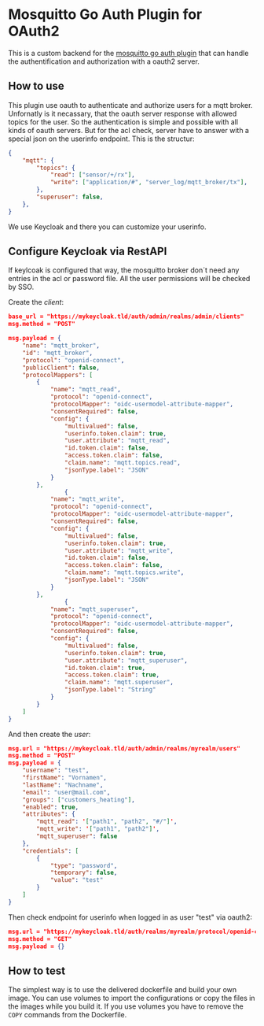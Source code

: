 # Mosquitto Go Auth Plugin for OAuth2

This is a custom backend for the [mosquitto go auth plugin](https://github.com/iegomez/mosquitto-go-auth) that can handle the authentification and authorization with a oauth2 server.

## How to use

This plugin use oauth to authenticate and authorize users for a mqtt broker. Unfornatly is it necassary, that the oauth server response with allowed topics for the user. So the authentication is simple and possible with all kinds of oauth servers. But for the acl check, server have to answer with a special json on the userinfo endpoint. This is the structur: 

```json
{
    "mqtt": {
        "topics": {
            "read": ["sensor/+/rx"],
            "write": ["application/#", "server_log/mqtt_broker/tx"],
        },
        "superuser": false,
    },
}

```

We use Keycloak and there you can customize your userinfo.

## Configure Keycloak via RestAPI

If keylcoak is configured that way, the mosquitto broker don´t need any entries in the acl or password file. All the user permissions will be checked by SSO.

Create the *client*:

```json
base_url = "https://mykeycloak.tld/auth/admin/realms/admin/clients"
msg.method = "POST"

msg.payload = {
    "name": "mqtt_broker",
    "id": "mqtt_broker",
    "protocol": "openid-connect",
    "publicClient": false,
    "protocolMappers": [
        {
            "name": "mqtt_read",
            "protocol": "openid-connect",
            "protocolMapper": "oidc-usermodel-attribute-mapper",
            "consentRequired": false,
            "config": {
                "multivalued": false,
                "userinfo.token.claim": true,
                "user.attribute": "mqtt_read",
                "id.token.claim": false,
                "access.token.claim": false,
                "claim.name": "mqtt.topics.read",
                "jsonType.label": "JSON"
            }
        },
                {
            "name": "mqtt_write",
            "protocol": "openid-connect",
            "protocolMapper": "oidc-usermodel-attribute-mapper",
            "consentRequired": false,
            "config": {
                "multivalued": false,
                "userinfo.token.claim": true,
                "user.attribute": "mqtt_write",
                "id.token.claim": false,
                "access.token.claim": false,
                "claim.name": "mqtt.topics.write",
                "jsonType.label": "JSON"
            }
        },
                {
            "name": "mqtt_superuser",
            "protocol": "openid-connect",
            "protocolMapper": "oidc-usermodel-attribute-mapper",
            "consentRequired": false,
            "config": {
                "multivalued": false,
                "userinfo.token.claim": true,
                "user.attribute": "mqtt_superuser",
                "id.token.claim": true,
                "access.token.claim": true,
                "claim.name": "mqtt.superuser",
                "jsonType.label": "String"
            }
        }
    ]
}
```

And then create the *user*:

```json
msg.url = "https://mykeycloak.tld/auth/admin/realms/myrealm/users"
msg.method = "POST"
msg.payload = {
    "username": "test",
    "firstName": "Vornamen",
    "lastName": "Nachname",
    "email": "user@mail.com",
    "groups": ["customers_heating"],
    "enabled": true,
    "attributes": {
        "mqtt_read": '["path1", "path2", "#/"]',
        "mqtt_write": '["path1", "path2"]',
        "mqtt_superuser": false
    },
    "credentials": [
        {
            "type": "password",
            "temporary": false,
            "value": "test"
        }
    ]
}
```

Then check endpoint for userinfo when logged in as user "test" via oauth2:

```json
msg.url = "https://mykeycloak.tld/auth/realms/myrealm/protocol/openid-connect/userinfo"
msg.method = "GET"
msg.payload = {}
```

## How to test

The simplest way is to use the delivered dockerfile and build your own image. You can use volumes to import the configurations or copy the files in the images while you build it.
If you use volumes you have to remove the `COPY` commands from the Dockerfile.

